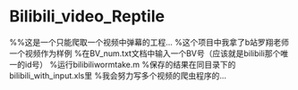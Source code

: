 # Bilibili_video_Reptile
%%这是一个只能爬取一个视频中弹幕的工程...
%这个项目中我拿了b站罗翔老师一个视频作为样例
%在BV_num.txt文档中输入一个BV号（应该就是bilibili那个唯一的id号）
%运行bilibiliwormtake.m
%保存的结果在同目录下的bilibili_with_input.xls里
%我会努力写多个视频的爬虫程序的...
